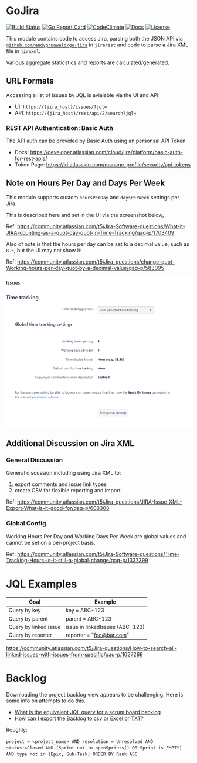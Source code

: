 # GoJira

[![Build Status][build-status-svg]][build-status-url]
[![Go Report Card][goreport-svg]][goreport-url]
[![CodeClimate][codeclimate-status-svg]][codeclimate-status-url]
[![Docs][docs-godoc-svg]][docs-godoc-url]
[![License][license-svg]][license-url]

 [build-status-svg]: https://github.com/grokify/gojira/workflows/build/badge.svg
 [build-status-url]: https://github.com/grokify/gojira/actions
 [goreport-svg]: https://goreportcard.com/badge/github.com/grokify/gojira
 [goreport-url]: https://goreportcard.com/report/github.com/grokify/gojira
 [codeclimate-status-svg]: https://codeclimate.com/github/grokify/gojira/badges/gpa.svg
 [codeclimate-status-url]: https://codeclimate.com/github/grokify/gojira
 [docs-godoc-svg]: https://pkg.go.dev/badge/github.com/grokify/gojira
 [docs-godoc-url]: https://pkg.go.dev/github.com/grokify/gojira
 [license-svg]: https://img.shields.io/badge/license-MIT-blue.svg
 [license-url]: https://github.com/grokify/gojira/blob/master/LICENSE

This module contains code to access Jira, parsing both the JSON API via [`github.com/andygrunwald/go-jira`](https://github.com/andygrunwald/go-jira) in `jirarest` and code to parse a Jira XML file in `jiraxml`.

Various aggregate staticstics and reports are calculated/generated.


## URL Formats

Accessing a list of issues by JQL is avialable via the UI and API:

* UI: `https://{jira_host}/issues/?jql=`
* API: `https://{jira_host}/rest/api/2/search?jql=`

### REST API Authentication: Basic Auth

The API auth can be provided by Basic Auth using an personsal API Token.

* Docs: https://developer.atlassian.com/cloud/jira/platform/basic-auth-for-rest-apis/
* Token Page: https://id.atlassian.com/manage-profile/security/api-tokens

## Note on Hours Per Day and Days Per Week

This module supports custom `hoursPerDay` and `daysPerWeek` settings per Jira.

This is described here and set in the UI via the screenshot below,

Ref: https://community.atlassian.com/t5/Jira-Software-questions/What-it-JIRA-counting-as-a-quot-day-quot-in-Time-Tracking/qaq-p/1703409

Also of note is that the hours per day can be set to a decimal value, such as `8.5`, but the UI may not show it:

Ref: https://community.atlassian.com/t5/Jira-questions/change-quot-Working-hours-per-day-quot-by-a-decimal-value/qaq-p/583095

![](ss_jira_time-tracking.png)

## Additional Discussion on Jira XML

### General Discussion

General discussion including using Jira XML to:

1. export comments and issue link types
1. create CSV for flexible reporting and import

Ref: https://community.atlassian.com/t5/Jira-questions/JIRA-Issue-XML-Export-What-is-it-good-for/qaq-p/603308

### Global Config

Working Hours Per Day and Working Days Per Week are global values and cannot be set on a per-project basis.

Ref: https://community.atlassian.com/t5/Jira-Software-questions/Time-Tracking-Hours-Is-it-still-a-global-change/qaq-p/1337399

# JQL Examples

| Goal | Example |
|------|---------|
| Query by key | key = ABC-123 |
| Query by parent | parent = ABC-123 |
| Query by linked issue | issue in linkedIssues (ABC-123) |
| Query by reporter | reporter = "foo@bar.com" |

https://community.atlassian.com/t5/Jira-questions/How-to-search-all-linked-issues-with-issues-from-specific/qaq-p/1027269

# Backlog

Downloading the project backlog view appears to be challenging. Here is some info on attempts to do this.

* [What is the equivalent JQL query for a scrum board backlog](https://community.atlassian.com/t5/Jira-Software-questions/What-is-the-equivalent-JQL-query-for-a-scrum-board-backlog/qaq-p/868136)
* [How can I export the Backlog to csv or Excel or TXT?](https://community.atlassian.com/t5/Jira-Software-questions/How-can-I-export-the-Backlog-to-csv-or-Excel-or-TXT/qaq-p/1322548)

Roughly:

`project = <project_name> AND resolution = Unresolved AND status!=Closed AND (Sprint not in openSprints() OR Sprint is EMPTY) AND type not in (Epic, Sub-Task) ORDER BY Rank ASC`
